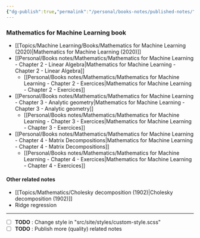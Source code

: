 ```yaml
---
{"dg-publish":true,"permalink":"/personal/books-notes/published-notes/","tags":"gardenEntry"}
---
```


### Mathematics for Machine Learning book

- [[Topics/Machine Learning/Books/Mathematics for Machine Learning (2020)|Mathematics for Machine Learning (2020)]]
- [[Personal/Books notes/Mathematics/Mathematics for Machine Learning - Chapter 2 - Linear Algebra|Mathematics for Machine Learning - Chapter 2 - Linear Algebra]]
	 - [[Personal/Books notes/Mathematics/Mathematics for Machine Learning - Chapter 2 - Exercices|Mathematics for Machine Learning - Chapter 2 - Exercices]]
- [[Personal/Books notes/Mathematics/Mathematics for Machine Learning - Chapter 3 - Analytic geometry|Mathematics for Machine Learning - Chapter 3 - Analytic geometry]]
	- [[Personal/Books notes/Mathematics/Mathematics for Machine Learning - Chapter 3 - Exercices|Mathematics for Machine Learning - Chapter 3 - Exercices]]
- [[Personal/Books notes/Mathematics/Mathematics for Machine Learning - Chapter 4 - Matrix Decompositions|Mathematics for Machine Learning - Chapter 4 - Matrix Decompositions]]
	- [[Personal/Books notes/Mathematics/Mathematics for Machine Learning - Chapter 4 - Exercices|Mathematics for Machine Learning - Chapter 4 - Exercices]]

#### Other related notes
- [[Topics/Mathematics/Cholesky decomposition (1902)|Cholesky decomposition (1902)]]
- Ridge regression

---
- [ ] **TODO** : Change style in "src/site/styles/custom-style.scss"
- [ ] **TODO** : Publish more (quality) related notes
